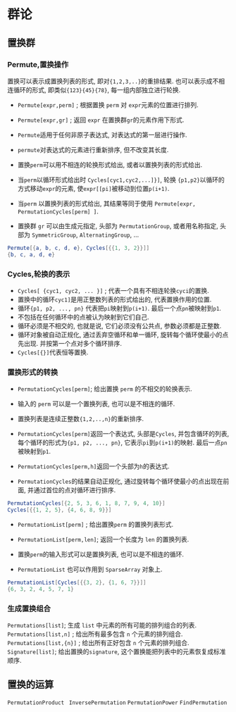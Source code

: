 # 群论

## 置换群

### Permute,置换操作

置换可以表示成置换列表的形式, 即对`{1,2,3,..}`的重排结果.
也可以表示成不相连循环的形式, 即类似`{123}{45}{78}`, 每一组内部独立进行轮换.

+ `Permute[expr,perm]` ; 根据置换 `perm` 对 `expr`元素的位置进行排列.
+ `Permute[expr,gr]` ; 返回 `expr` 在置换群`gr`的元素作用下形式.

+ `Permute`适用于任何非原子表达式, 对表达式的第一层进行操作.
+ `permute`对表达式的元素进行重新排序, 但不改变其长度.
+ 置换`perm`可以用不相连的轮换形式给出, 或者以置换列表的形式给出.
+ 当`perm`以循环形式给出时 `Cycles[cyc1,cyc2,...]}]`, 轮换 `{p1,p2}`以循环的方式移动`expr`的元素, 使`expr[[pi]`被移动到位置`p(i+1)`.
+ 当`perm` 以置换列表的形式给出, 其结果等同于使用 `Permute[expr, PermutationCycles[perm] ]`.
+ 置换群 `gr` 可以由生成元指定, 头部为 `PermutationGroup`, 或者用名称指定, 头部为 `SymmetricGroup`, `AlternatingGroup`, ...

```mathematica
Permute[{a, b, c, d, e}, Cycles[{{1, 3, 2}}]]
{b, c, a, d, e}
```

### Cycles,轮换的表示

+ `Cycles[ {cyc1, cyc2, ... }]` ; 代表一个具有不相连轮换`cyci`的置换.
+ 置换中的循环`cyc1]`是用正整数列表的形式给出的, 代表置换作用的位置.
+ 循环`{p1, p2, ..., pn}` 代表把`pi`映射到`p(i+1)`. 最后一个点`pn`被映射到`p1`.
+ 不包括在任何循环中的点被认为映射到它们自己.
+ 循环必须是不相交的, 也就是说, 它们必须没有公共点, 参数必须都是正整数.
+ 循环对象被自动正规化, 通过丢弃空循环和单一循环, 旋转每个循环使最小的点先出现. 并按第一个点对多个循环排序.
+ `Cycles[{}]`代表恒等置换.

### 置换形式的转换

+ `PermutationCycles[perm]`; 给出置换 `perm` 的不相交的轮换表示.

+ 输入的 `perm` 可以是一个置换列表, 也可以是不相连的循环.
+ 置换列表是连续正整数`{1,2,..,n}`的重新排序.
+ `PermutationCycles[perm]`返回一个表达式, 头部是`Cycles`, 并包含循环的列表, 每个循环的形式为`{p1, p2, ..., pn}`, 它表示`pi`到`p(i+1)`的映射.
最后一点`pn`被映射到`p1`.
+ `PermutationCycles[perm,h]`返回一个头部为`h`的表达式.
+ `PermutationCycles`的结果自动正规化, 通过旋转每个循环使最小的点出现在前面, 并通过首位的点对循环进行排序.

```mathematica
PermutationCycles[{2, 5, 3, 6, 1, 8, 7, 9, 4, 10}]
Cycles[{{1, 2, 5}, {4, 6, 8, 9}}]
```

+ `PermutationList[perm]` ; 给出置换`perm` 的置换列表形式.

+ `PermutationList[perm,len]`; 返回一个长度为 `len` 的置换列表.
+ 置换`perm`的输入形式可以是置换列表, 也可以是不相连的循环.
+ `PermutationList` 也可以作用到 `SparseArray` 对象上.

```mathematica
PermutationList[Cycles[{{3, 2}, {1, 6, 7}}]]
{6, 3, 2, 4, 5, 7, 1}
```

### 生成置换组合

`Permutations[list]`; 生成 `list` 中元素的所有可能的排列组合的列表.
`Permutations[list,n]` ; 给出所有最多包含 `n` 个元素的排列组合.
`Permutations[list,{n}]` ; 给出所有正好包含 `n` 个元素的排列组合.
`Signature[list]`; 给出置换的`signature`, 这个置换能把列表中的元素恢复成标准顺序.

## 置换的运算

`PermutationProduct `
`InversePermutation`
`PermutationPower`
`FindPermutation`
